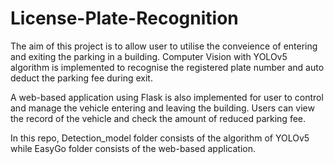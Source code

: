 # License-Plate-Recognition

The aim of this project is to allow user to utilise the conveience of entering and exiting the parking in a building. Computer Vision with YOLOv5 algorithm is implemented to recognise the registered plate number and auto deduct the parking fee during exit. 

A web-based application using Flask is also implemented for user to control and manage the vehicle entering and leaving the building. Users can view the record of the vehicle and check the amount of reduced parking fee.

In this repo, Detection_model folder consists of the algorithm of YOLOv5 while EasyGo folder consists of the web-based application.
